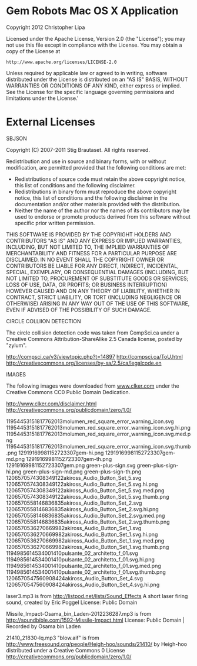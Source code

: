 Gem Robots Mac OS X Application
===============================
Copyright 2012 Christopher Lipa

Licensed under the Apache License, Version 2.0 (the "License");
you may not use this file except in compliance with the License.
You may obtain a copy of the License at

    http://www.apache.org/licenses/LICENSE-2.0

Unless required by applicable law or agreed to in writing, software
distributed under the License is distributed on an "AS IS" BASIS,
WITHOUT WARRANTIES OR CONDITIONS OF ANY KIND, either express or implied.
See the License for the specific language governing permissions and
limitations under the License.'




External Licenses
==================


SBJSON

Copyright (C) 2007-2011 Stig Brautaset. All rights reserved.

Redistribution and use in source and binary forms, with or without
modification, are permitted provided that the following conditions are met:

* Redistributions of source code must retain the above copyright notice, this
  list of conditions and the following disclaimer.
* Redistributions in binary form must reproduce the above copyright notice,
  this list of conditions and the following disclaimer in the documentation
  and/or other materials provided with the distribution.
* Neither the name of the author nor the names of its contributors may be used
  to endorse or promote products derived from this software without specific
  prior written permission.

THIS SOFTWARE IS PROVIDED BY THE COPYRIGHT HOLDERS AND CONTRIBUTORS "AS IS"
AND ANY EXPRESS OR IMPLIED WARRANTIES, INCLUDING, BUT NOT LIMITED TO, THE
IMPLIED WARRANTIES OF MERCHANTABILITY AND FITNESS FOR A PARTICULAR PURPOSE ARE
DISCLAIMED. IN NO EVENT SHALL THE COPYRIGHT OWNER OR CONTRIBUTORS BE LIABLE
FOR ANY DIRECT, INDIRECT, INCIDENTAL, SPECIAL, EXEMPLARY, OR CONSEQUENTIAL
DAMAGES (INCLUDING, BUT NOT LIMITED TO, PROCUREMENT OF SUBSTITUTE GOODS OR
SERVICES; LOSS OF USE, DATA, OR PROFITS; OR BUSINESS INTERRUPTION) HOWEVER
CAUSED AND ON ANY THEORY OF LIABILITY, WHETHER IN CONTRACT, STRICT LIABILITY,
OR TORT (INCLUDING NEGLIGENCE OR OTHERWISE) ARISING IN ANY WAY OUT OF THE USE
OF THIS SOFTWARE, EVEN IF ADVISED OF THE POSSIBILITY OF SUCH DAMAGE.



CIRCLE COLLIION DETECTION

The circle collision detection code was taken from CompSci.ca under 
a Creative Commons Attribution-ShareAlike 2.5 Canada license, posted
by "zylum".

http://compsci.ca/v3/viewtopic.php?t=14897
http://compsci.ca/ToU.html
http://creativecommons.org/licenses/by-sa/2.5/ca/legalcode.en


IMAGES

The following images were downloaded from www.clker.com under the Creative 
Commons CC0 Public Domain Dedication.

http://www.clker.com/disclaimer.html
http://creativecommons.org/publicdomain/zero/1.0/


11954453151817762013molumen_red_square_error_warning_icon.svg
11954453151817762013molumen_red_square_error_warning_icon.svg.hi.png
11954453151817762013molumen_red_square_error_warning_icon.svg.med.png
11954453151817762013molumen_red_square_error_warning_icon.svg.thumb.png
12919169981152723307gem-hi.png
12919169981152723307gem-md.png
12919169981152723307gem-th.png
12919169981152723307gem.png
green-plus-sign.svg
green-plus-sign-hi.png
green-plus-sign-md.png
green-plus-sign-th.png
1206570574308349122akiross_Audio_Button_Set_5.svg
1206570574308349122akiross_Audio_Button_Set_5.svg.hi.png
1206570574308349122akiross_Audio_Button_Set_5.svg.med.png
1206570574308349122akiross_Audio_Button_Set_5.svg.thumb.png
1206570558146836835akiross_Audio_Button_Set_2.svg
1206570558146836835akiross_Audio_Button_Set_2.svg.hi.png
1206570558146836835akiross_Audio_Button_Set_2.svg.med.png
1206570558146836835akiross_Audio_Button_Set_2.svg.thumb.png
1206570536270669982akiross_Audio_Button_Set_1.svg
1206570536270669982akiross_Audio_Button_Set_1.svg.hi.png
1206570536270669982akiross_Audio_Button_Set_1.svg.med.png
1206570536270669982akiross_Audio_Button_Set_1.svg.thumb.png
1194985614534001410pulsante_02_architetto_f_01.svg
1194985614534001410pulsante_02_architetto_f_01.svg.hi.png
1194985614534001410pulsante_02_architetto_f_01.svg.med.png
1194985614534001410pulsante_02_architetto_f_01.svg.thumb.png
1206570547560908424akiross_Audio_Button_Set_4.svg
1206570547560908424akiross_Audio_Button_Set_4.svg.hi.png


laser3.mp3 is from http://listpod.net/lists/Sound_Effects
A short laser firing sound, created by Eric Poggel 
License: Public Domain


Missile_Impact-Osama_bin_Laden-2012236287.mp3 is from
http://soundbible.com/1592-Missile-Impact.html
License: Public Domain | Recorded by Osama bin Laden

21410_21830-lq.mp3 "blow.aif"
is from http://www.freesound.org/people/Heigh-hoo/sounds/21410/
by Heigh-hoo distributed under a Creative Commons 0 License
http://creativecommons.org/publicdomain/zero/1.0/